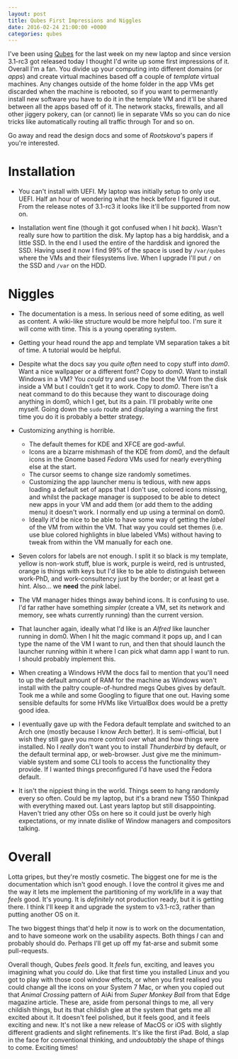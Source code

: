 ```yaml
---
layout: post
title: Qubes First Impressions and Niggles
date: 2016-02-24 21:00:00 +0000
categories: qubes
---
```


I've been using [Qubes](https://www.qubes-os.org/) for the last week on my new
laptop and since version 3.1-rc3 got released today I thought I'd write up some
first impressions of it.  Overall I'm a fan.  You divide up your computing into
different domains (or *apps*) and create virtual machines based off a couple of
*template* virtual machines.  Any changes outside of the home folder in the app
VMs get discarded when the machine is rebooted, so if you want to permenantly
install new software you have to do it in the template VM and it'll be shared
between all the apps based off of it.  The network stacks, firewalls, and all
other jiggery pokery, can (or cannot) lie in separate VMs so you can do nice
tricks like automatically routing all traffic through Tor and so on.

Go away and read the design docs and some of *Rootskova*'s papers if you're
interested.

Installation
============

 *  You can't install with UEFI.  My laptop was initially setup to only use
    UEFI.  Half an hour of wondering what the heck before I figured it out.
    From the release notes of 3.1-rc3 it looks like it'll be supported from
    now on.

 *  Installation went fine (though it got confused when I hit _back_).  Wasn't
    really sure how to partition the disk.  My laptop has a big harddisk, and a
    little SSD.  In the end I used the entire of the harddisk and ignored the
    SSD.  Having used it now I find 99% of the space is used by `/var/qubes`
    where the VMs and their filesystems live.  When I upgrade I'll put `/` on
    the SSD and `/var` on the HDD.

Niggles
=======

 *  The documentation is a mess.  In serious need of some editing, as well as
    content.  A wiki-like structure would be more helpful too.  I'm sure it
    will come with time.  This is a young operating system.

 *  Getting your head round the app and template VM separation takes a bit of
    time.  A tutorial would be helpful.

 *  Despite what the docs say you *quite often* need to copy stuff into *dom0*.
    Want a nice wallpaper or a different font? Copy to *dom0*.  Want to install
    Windows in a VM?  You *could* try and use the boot the VM from the disk
    inside a VM but I couldn't get it to work.  Copy to *dom0*.  There isn't a
    neat command to do this because they want to discourage doing anything in
    dom0, which I get, but its a pain.  I'll probably write one myself.  Going
    down the `sudo` route and displaying a warning the first time you do it is
    probably a better strategy.

 *  Customizing anything is horrible.  
     *  The default themes for KDE and XFCE are god-awful.
     *  Icons are a bizarre mishmash of the KDE from *dom0*, and the default
	icons in the Gnome based *Fedora* VMs used for nearly everything else
	at the start.
     *  The cursor seems to change size randomly sometimes.
     *  Customizing the app launcher menu is tedious, with new apps loading a
	default set of apps that I don't use, colored icons missing, and whilst
	the package manager is supposed to be able to detect new apps in your
	VM and add them (or add them to the adding menu) it doesn't work.  I
	normally end up using a terminal on dom0.
     *  Ideally it'd be nice to be able to have some way of getting the *label*
	of the VM from within the VM.  That way you could set themes (i.e. use
	blue colored highlights in blue labeled VMs) without having to tweak
	from within the VM manually for each one.

 *  Seven colors for labels are not enough.  I split it so black is my
    template, yellow is non-work stuff, blue is work, purple is weird, red is
    untrusted, orange is things with keys but I'd like to be able to
    distinguish between work-PhD, and work-consultency just by the border; or
    at least get a hint.  Also... we __need__ the *pink* label.

 *  The VM manager hides things away behind icons.  It is confusing to use.
    I'd far rather have something *simpler* (create a VM, set its network and
    memory, see whats currently running) than the current version.

 *  That launcher again, ideally what I'd like is an *Alfred* like launcher
    running in dom0.  When I hit the magic command it pops up, and I can type
    the name of the VM I want to run, and then that should launch the launcher
    running within it where I can pick what damn app I want to run.  I should
    probably implement this.

 *  When creating a Windows HVM the docs fail to mention that you'll need to up
    the default amount of RAM for the machine as Windows won't install with the
    paltry couple-of-hundred megs Qubes gives by default.  Took me a while and
    some Googling to figure that one out.  Having some sensible defaults for
    some HVMs like VirtualBox does would be a pretty good idea.

 *  I eventually gave up with the Fedora default template and switched to an
    Arch one (mostly because I know Arch better).  It is semi-official, but I
    wish they still gave you more control over what and how things were
    installed.  No I *really* don't want you to install *Thunderbird* by
    default, or the default terminal app, or web-browser.  Just give me the
    minimum-viable system and some CLI tools to access the functionality they
    provide.  If I wanted things preconfigured I'd have used the Fedora
    default.

 *  It isn't the nippiest thing in the world.  Things seem to hang randomly
    every so often. Could be my laptop, but it's a brand new T550 Thinkpad with
    everything maxed out.  Last years laptop but still disappointing.  Haven't
    tried any other OSs on here so it could just be overly high expectations,
    or my innate dislike of Window managers and compositors talking.

Overall
=======

Lotta gripes, but they're mostly cosmetic.  The biggest one for me is the
documentation which isn't good enough.  I love the control it gives me and the
way it lets me implement the partitioning of my work/life in a way that *feels*
good.  It's young.  It is *definitely* not production ready, but it is getting
there.  I think I'll keep it and upgrade the system to v3.1-rc3, rather than
putting another OS on it.

The two biggest things that'd help it now is to work on the documentation, and
to have someone work on the usability aspects.  Both things *I* can and
probably should do.  Perhaps I'll get up off my fat-arse and submit some
pull-requests.

Overall though, Qubes *feels* good.  It *feels* fun, exciting, and leaves you
imagining what you *could* do.  Like that first time you installed Linux and
you got to play with those cool window effects, or when you first realised you
could change all the icons on your System 7 Mac, or when you copied out that
*Animal Crossing* pattern of AiAi from *Super Monkey Ball* from that Edge
magazine article.  These are, aside from personal things to me, all very
childish things, but its that childish glee at the system that gets me all
excited about it.  It doesn't feel polished, but it feels good, and it feels
exciting and new.  It's not like a new release of MacOS or iOS with slightly
different gradients and slight refinements.  It's like the first iPad.  Bold, a
slap in the face for conventional thinking, and *undoubtably* the shape of
things to come.  Exciting times!
